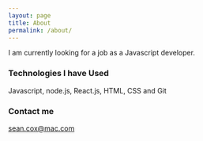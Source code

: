 ```yaml
---
layout: page
title: About
permalink: /about/
---
```


I am currently looking for a job as a Javascript developer.

### Technologies I have Used

Javascript, node.js, React.js, HTML, CSS and Git

### Contact me

[sean.cox@mac.com](mailto:sean.cox@mac.com)
